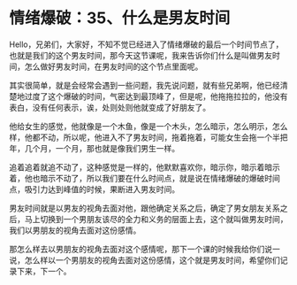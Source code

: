 # 情绪爆破：35、什么是男友时间

Hello，兄弟们，大家好，不知不觉已经进入了情绪爆破的最后一个时间节点了，也就是我们的这个男友时间，那今天这节课呢，我来告诉你们什么是叫做男友时间，怎么做好男友时间，在男友时间的这个节点里面呢。

其实很简单，就是会经常会遇到一些问题，我先说问题，就有些兄弟啊，他已经清楚地过度了这个爆破的时间，气密达到最顶峰了，但是呢，他拖拖拉拉的，他没有表白，没有任何表示，诶，处则处则他就变成了好朋友了。

他给女生的感觉，他就像是一个木鱼，像是一个木头，怎么暗示，怎么明示，怎么样，他都不动，所以呢，他进入不了男友时间，拖着拖着，可能女生会拖一个半把年，几个月，一个月，那也就是像我们男生一样。

追着追着就追不动了，这种感觉是一样的，他默默喜欢你，暗示你，暗示着暗示着，他也暗示不动了，所以我们要在什么时间点，就是说在情绪爆破的爆破时间点，吸引力达到峰值的时候，果断进入男友时间。

男友时间就是以男友的视角去面对他，跟他确定关系之后，确定了男女朋友关系之后，马上切换到一个男朋友该尽的全力和义务的层面上去，这个就叫做男友时间，我们以男朋友的视角去面对这份感情。

那怎么样去以男朋友的视角去面对这个感情呢，那下一个课的时候我给你们说一说，怎么样以一个男朋友的视角去面对这份感情，这个就是男友时间，希望你们记录下来，下一个。

